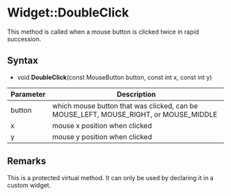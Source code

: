# Widget::DoubleClick

This method is called when a mouse button is clicked twice in rapid succession.

## Syntax

- void **DoubleClick**(const MouseButton button, const int x, const int y)

| Parameter | Description |
|---|---|
| button | which mouse button that was clicked, can be MOUSE_LEFT, MOUSE_RIGHT, or MOUSE_MIDDLE |
| x  | mouse x position when clicked |
| y  | mouse y position when clicked |

## Remarks

This is a protected virtual method. It can only be used by declaring it in a custom widget.
